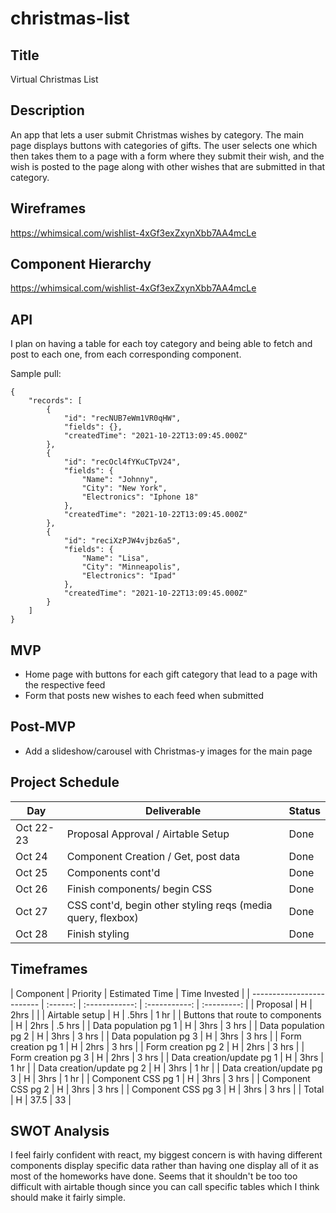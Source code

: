 # christmas-list

## Title 
Virtual Christmas List

## Description 
An app that lets a user submit Christmas wishes by category. The main page displays buttons with categories of gifts. The user selects one which then takes them to a page with a form where they submit their wish, and the wish is posted to the page along with other wishes that are submitted in that category.

## Wireframes
 https://whimsical.com/wishlist-4xGf3exZxynXbb7AA4mcLe

## Component Hierarchy
https://whimsical.com/wishlist-4xGf3exZxynXbb7AA4mcLe

## API
 I plan on having a table for each toy category and being able to fetch and post to each one, from each corresponding component.


Sample pull:

```
{
    "records": [
        {
            "id": "recNUB7eWm1VR0qHW",
            "fields": {},
            "createdTime": "2021-10-22T13:09:45.000Z"
        },
        {
            "id": "recOcl4fYKuCTpV24",
            "fields": {
                "Name": "Johnny",
                "City": "New York",
                "Electronics": "Iphone 18"
            },
            "createdTime": "2021-10-22T13:09:45.000Z"
        },
        {
            "id": "reciXzPJW4vjbz6a5",
            "fields": {
                "Name": "Lisa",
                "City": "Minneapolis",
                "Electronics": "Ipad"
            },
            "createdTime": "2021-10-22T13:09:45.000Z"
        }
    ]
}
```


## MVP
- Home page with buttons for each gift category that lead to a page with the respective feed
- Form that posts new wishes to each feed when submitted


## Post-MVP

- Add a slideshow/carousel with Christmas-y images for the main page


## Project Schedule

| Day      | Deliverable                                | Status   |
| -------- | ------------------------------------------ | -------- |
| Oct 22-23 | Proposal Approval / Airtable Setup         | Done |
| Oct 24   | Component Creation / Get, post data | Done |
| Oct 25   | Components cont'd            | Done |
| Oct 26   | Finish components/ begin CSS               |Done |
| Oct 27   | CSS cont'd, begin other styling reqs (media query, flexbox)                              | Done |
| Oct 28   |           Finish styling                    | Done |



## Timeframes

| Component                 | Priority | Estimated Time | Time Invested |
| ------------------------- | :------: | :------------: | :-----------: | :---------: |
| Proposal                  |    H     |      2hrs      |           |
| Airtable setup            |    H     |     .5hrs      |      1 hr      |
| Buttons that route to components           |    H     |      2hrs      |      .5 hrs      |
| Data population pg 1      |    H     |      3hrs      |     3 hrs      |
| Data population pg 2      |    H     |      3hrs      |      3 hrs     |
| Data population pg 3      |    H     |      3hrs      |     3 hrs      |
| Form creation pg 1        |    H     |      2hrs      |     3 hrs      |
| Form creation pg 2        |    H     |      2hrs      |     3 hrs      |
| Form creation pg 3        |    H     |      2hrs      |     3 hrs      |
| Data creation/update pg 1 |    H     |      3hrs      |     1 hr      |
| Data creation/update pg 2 |    H     |      3hrs      |     1 hr       |
| Data creation/update pg 3 |    H     |      3hrs      |      1 hr      |
| Component CSS pg 1        |    H     |      3hrs      |      3 hrs     |
| Component CSS pg 2        |    H     |      3hrs      |    3 hrs       |
| Component CSS pg 3        |    H     |      3hrs      |     3 hrs     |
| Total                     |    H     |    37.5    |     33     |





## SWOT Analysis 
I feel fairly confident with react, my biggest concern is with having different components display specific data rather than having one display all of it as most of the homeworks have done. Seems that it shouldn't be too too difficult with airtable though since you can call specific tables which I think should make it fairly simple.
